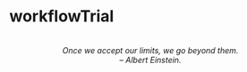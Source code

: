 # workflowTrial
<!-- QUOTE:START -->
<p align="center"><br><i>Once we accept our limits, we go beyond them.</i><br><i>– Albert Einstein.</i><br></p>
<!-- QUOTE:END -->

